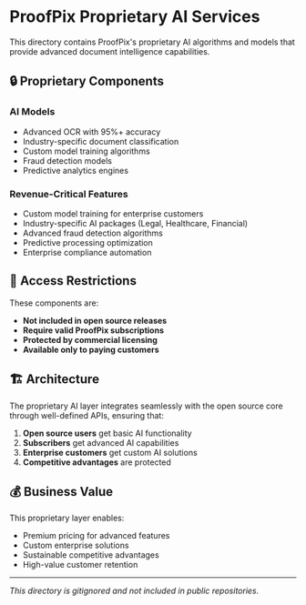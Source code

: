# ProofPix Proprietary AI Services

This directory contains ProofPix's proprietary AI algorithms and models that provide advanced document intelligence capabilities.

## 🔒 Proprietary Components

### AI Models
- Advanced OCR with 95%+ accuracy
- Industry-specific document classification
- Custom model training algorithms
- Fraud detection models
- Predictive analytics engines

### Revenue-Critical Features
- Custom model training for enterprise customers
- Industry-specific AI packages (Legal, Healthcare, Financial)
- Advanced fraud detection algorithms
- Predictive processing optimization
- Enterprise compliance automation

## 🚫 Access Restrictions

These components are:
- **Not included in open source releases**
- **Require valid ProofPix subscriptions**
- **Protected by commercial licensing**
- **Available only to paying customers**

## 🏗️ Architecture

The proprietary AI layer integrates seamlessly with the open source core through well-defined APIs, ensuring that:

1. **Open source users** get basic AI functionality
2. **Subscribers** get advanced AI capabilities
3. **Enterprise customers** get custom AI solutions
4. **Competitive advantages** are protected

## 💰 Business Value

This proprietary layer enables:
- Premium pricing for advanced features
- Custom enterprise solutions
- Sustainable competitive advantages
- High-value customer retention

---

*This directory is gitignored and not included in public repositories.* 